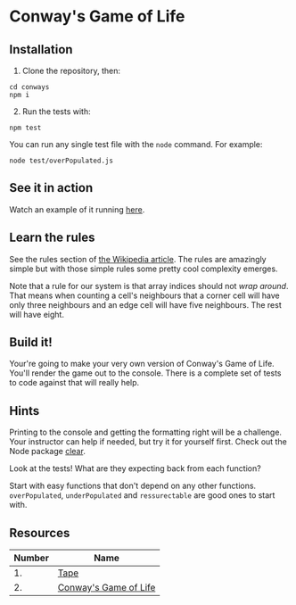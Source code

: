 # Conway's Game of Life

## Installation

1. Clone the repository, then:
  ```shell
  cd conways
  npm i
  ```

2. Run the tests with:
  ```shell
  npm test
  ```

  You can run any single test file with the `node` command. For example:
  ```shell
  node test/overPopulated.js
  ```

## See it in action
Watch an example of it running [here](http://pmav.eu/stuff/javascript-game-of-life-v3.1.1/).

## Learn the rules
See the rules section of [the Wikipedia article](https://en.wikipedia.org/wiki/Conway%27s_Game_of_Life#Rules). The rules are amazingly simple but with those simple rules some pretty cool complexity emerges.

Note that a rule for our system is that array indices should not _wrap around_. That means when counting a cell's neighbours that a corner cell will have only three neighbours and an edge cell will have five neighbours. The rest will have eight.

## Build it!

Your're going to make your very own version of Conway's Game of Life. You'll render the game out to the console. There is a complete set of tests to code against that will really help.

## Hints

Printing to the console and getting the formatting right will be a challenge. Your instructor can help if needed, but try it for yourself first. Check out the Node package [clear](https://www.npmjs.com/package/clear).

Look at the tests! What are they expecting back from each function?

Start with easy functions that don't depend on any other functions. `overPopulated`, `underPopulated` and `ressurectable` are good ones to start with.

## Resources

Number | Name
-------|-------------------
1.     | [Tape](https://github.com/substack/tape)
2.     | [Conway's Game of Life](https://en.wikipedia.org/wiki/Conway%27s_Game_of_Life)
